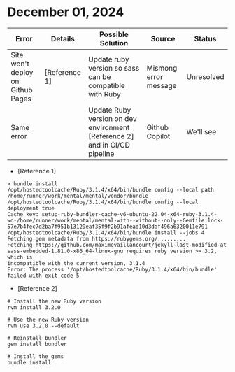 # December 01, 2024

| **Error** | **Details** | **Possible Solution** | **Source** | **Status** |
| ----- | ----- | ----- | ----- | -----|
| Site won't deploy on Github Pages | [Reference 1] | Update ruby version so sass can be compatible with Ruby | Mismong error message | Unresolved |
| Same error |  | Update Ruby version on dev environment [Reference 2] and in CI/CD pipeline | Github Copilot | We'll see | 


- [Reference 1] 
```
> bundle install
/opt/hostedtoolcache/Ruby/3.1.4/x64/bin/bundle config --local path /home/runner/work/mental/mental/vendor/bundle
/opt/hostedtoolcache/Ruby/3.1.4/x64/bin/bundle config --local deployment true
Cache key: setup-ruby-bundler-cache-v6-ubuntu-22.04-x64-ruby-3.1.4-wd-/home/runner/work/mental/mental-with--without--only--Gemfile.lock-57e7b4fec7d2ba7f951b13129eaf35f9f2b91afead10d3daf496a6320011e791
/opt/hostedtoolcache/Ruby/3.1.4/x64/bin/bundle install --jobs 4
Fetching gem metadata from https://rubygems.org/.........
Fetching https://github.com/maximevaillancourt/jekyll-last-modified-at
sass-embedded-1.81.0-x86_64-linux-gnu requires ruby version >= 3.2, which is
incompatible with the current version, 3.1.4
Error: The process '/opt/hostedtoolcache/Ruby/3.1.4/x64/bin/bundle' failed with exit code 5
```
- [Reference 2] 
```
# Install the new Ruby version
rvm install 3.2.0

# Use the new Ruby version
rvm use 3.2.0 --default

# Reinstall bundler
gem install bundler

# Install the gems
bundle install
``` 
